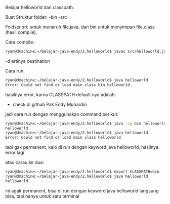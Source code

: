 Belajar helloworld dan classpath.

Buat Struktur folder:
-bin
-src

Foldser src untuk menaruh file.java, dan bin untuk menyimpan file.class (hasil compile).

Cara compile:
```sh
ryan@dmachine:~/belajar-java-endy/2.helloworld$ javac src/helloworld.java -d bin/
```
-d artinya destination

Cara run:

```sh
ryan@dmachine:~/belajar-java-endy/2.helloworld$ java helloworld
Error: Could not find or load main class bin.helloworld
```

hasilnya error, karna CLASSPATH default nya adalah:
- check di github Pak Endy Muhardin

jadi cara run dengan menggunakan command berikut:
```sh
ryan@dmachine:~/belajar-java-endy/2.helloworld$ java -cp bin helloworld
helloworld
ryan@dmachine:~/belajar-java-endy/2.helloworld$ java helloworld
Error: Could not find or load main class helloworld
```
tapi gak permanent, kalo di run dengan keyword java helloworld, hasilnya error lagi


atau carau ke dua:
```sh
ryan@dmachine:~/belajar-java-endy/2.helloworld$ export CLASSPATH=bin
ryan@dmachine:~/belajar-java-endy/2.helloworld$ java helloworld
helloworld
```
ini agak permanent, bisa di run dengan keyword java helloworld langsung bisa, tapi hanya untuk satu terminal

